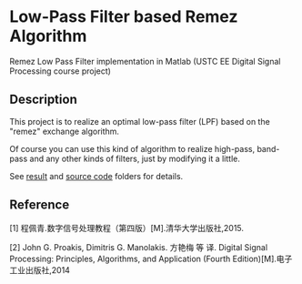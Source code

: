 # Low-Pass Filter based Remez Algorithm

Remez Low Pass Filter implementation in Matlab (USTC EE Digital Signal Processing course project)


## Description

This project is to realize an optimal low-pass filter (LPF) based on the "remez" exchange algorithm.

Of course you can use this kind of algorithm to realize high-pass, band-pass and any other kinds of filters, just by modifying it a little.

See [result](./result/) and [source code](./src/) folders for details.

## Reference

[1] 程佩青.数字信号处理教程（第四版）[M].清华大学出版社,2015.

[2] John G. Proakis, Dimitris G. Manolakis. 方艳梅 等 译. Digital Signal Processing: Principles, Algorithms, and Application (Fourth Edition)[M].电子工业出版社,2014
